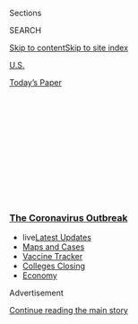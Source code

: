 <div id="app">

<div>

<div>

<div>

<div class="NYTAppHideMasthead css-1q2w90k e1suatyy0">

<div class="section css-ui9rw0 e1suatyy2">

<div class="css-eph4ug er09x8g0">

<div class="css-6n7j50">

</div>

<span class="css-1dv1kvn">Sections</span>

<div class="css-10488qs">

<span class="css-1dv1kvn">SEARCH</span>

</div>

[Skip to content](#site-content)[Skip to site
index](#site-index)

</div>

<div id="masthead-section-label" class="css-1wr3we4 eaxe0e00">

[U.S.](https://www.nytimes3xbfgragh.onion/section/us)

</div>

<div class="css-10698na e1huz5gh0">

</div>

</div>

<div id="masthead-bar-one" class="section hasLinks css-15hmgas e1csuq9d3">

<div class="css-uqyvli e1csuq9d0">

</div>

<div class="css-1uqjmks e1csuq9d1">

</div>

<div class="css-9e9ivx">

[](https://myaccount.nytimes3xbfgragh.onion/auth/login?response_type=cookie&client_id=vi)

</div>

<div class="css-1bvtpon e1csuq9d2">

[Today’s
Paper](https://www.nytimes3xbfgragh.onion/section/todayspaper)

</div>

</div>

</div>

</div>

<div data-aria-hidden="false">

<div id="site-content" data-role="main">

<div>

<div class="css-1aor85t" style="opacity:0.000000001;z-index:-1;visibility:hidden">

<div class="css-1hqnpie">

<div class="css-epjblv">

<span class="css-17xtcya">[U.S.](/section/us)</span><span class="css-x15j1o">|</span><span class="css-fwqvlz">The
Virus Is Killing Young Floridians. Race Is a Big
Factor.</span>

</div>

<div class="css-k008qs">

<div class="css-1iwv8en">

<span class="css-18z7m18"></span>

<div>

</div>

</div>

<span class="css-1n6z4y"></span>

<div class="css-1705lsu">

<div class="css-4xjgmj">

<div class="css-4skfbu" data-role="toolbar" data-aria-label="Social Media Share buttons, Save button, and Comments Panel with current comment count" data-testid="share-tools">

  - 
  - 
  - 
  - 
    
    <div class="css-6n7j50">
    
    </div>

  - 

</div>

</div>

</div>

</div>

</div>

</div>

<div class="css-13pd83m">

<div class="css-l9svim">

### [<span class="css-pa1jbp"><span class="css-1rxm0ex">The Coronavirus</span><span class="css-1rxm0ex"> Outbreak</span></span>](https://www.nytimes3xbfgragh.onion/news-event/coronavirus?name=styln-coronavirus-national&region=TOP_BANNER&variant=undefined&block=storyline_menu_recirc&action=click&pgtype=Article&impression_id=c3e64bb0-e375-11ea-9198-f319f806a34f)

  - <span class="css-ousu42"><span class="css-12clwdu">live</span>[Latest
    Updates](https://www.nytimes3xbfgragh.onion/2020/08/20/world/coronavirus-covid.html?name=styln-coronavirus-national&region=TOP_BANNER&variant=undefined&block=storyline_menu_recirc&action=click&pgtype=Article&impression_id=c3e64bb1-e375-11ea-9198-f319f806a34f)</span>
  - <span class="css-ousu42">[Maps and
    Cases](https://www.nytimes3xbfgragh.onion/interactive/2020/us/coronavirus-us-cases.html?name=styln-coronavirus-national&region=TOP_BANNER&variant=undefined&block=storyline_menu_recirc&action=click&pgtype=Article&impression_id=c3e64bb2-e375-11ea-9198-f319f806a34f)</span>
  - <span class="css-ousu42">[Vaccine
    Tracker](https://www.nytimes3xbfgragh.onion/interactive/2020/science/coronavirus-vaccine-tracker.html?name=styln-coronavirus-national&region=TOP_BANNER&variant=undefined&block=storyline_menu_recirc&action=click&pgtype=Article&impression_id=c3e64bb3-e375-11ea-9198-f319f806a34f)</span>
  - <span class="css-ousu42">[Colleges
    Closing](https://www.nytimes3xbfgragh.onion/2020/08/19/us/colleges-closing-covid.html?name=styln-coronavirus-national&region=TOP_BANNER&variant=undefined&block=storyline_menu_recirc&action=click&pgtype=Article&impression_id=c3e64bb4-e375-11ea-9198-f319f806a34f)</span>
  - <span class="css-ousu42">[Economy](https://www.nytimes3xbfgragh.onion/live/2020/08/20/business/stock-market-today-coronavirus?name=styln-coronavirus-national&region=TOP_BANNER&variant=undefined&block=storyline_menu_recirc&action=click&pgtype=Article&impression_id=c3e672c0-e375-11ea-9198-f319f806a34f)</span>

</div>

</div>

<div id="top-wrapper" class="css-1sy8kpn">

<div id="top-slug" class="css-l9onyx">

Advertisement

</div>

[Continue reading the main
story](#after-top)

<div class="ad top-wrapper" style="text-align:center;height:100%;display:block;min-height:250px">

<div id="top" class="place-ad" data-position="top" data-size-key="top">

</div>

</div>

<div id="after-top">

</div>

</div>

<div>

<div id="sponsor-wrapper" class="css-1hyfx7x">

<div id="sponsor-slug" class="css-19vbshk">

Supported by

</div>

[Continue reading the main
story](#after-sponsor)

<div id="sponsor" class="ad sponsor-wrapper" style="text-align:center;height:100%;display:block">

</div>

<div id="after-sponsor">

</div>

</div>

<div class="css-186x18t">

</div>

<div class="css-1vkm6nb ehdk2mb0">

# The Virus Is Killing Young Floridians. Race Is a Big Factor.

</div>

<div class="css-79elbk" data-testid="photoviewer-wrapper">

<div class="css-z3e15g" data-testid="photoviewer-wrapper-hidden">

</div>

<div class="css-1a48zt4 ehw59r15" data-testid="photoviewer-children">

![<span class="css-16f3y1r e13ogyst0" data-aria-hidden="true">Herman J.
Castro, pictured here at a recent wedding, is among a swell of young
people in Florida who have died of Covid-19 in the past
month.</span><span class="css-cnj6d5 e1z0qqy90" itemprop="copyrightHolder"><span class="css-1ly73wi e1tej78p0">Credit...</span><span><span>Ryan
Wiebe</span></span></span>](https://static01.graylady3jvrrxbe.onion/images/2020/08/05/us/00virus-youngdeaths-castro/merlin_175159566_3199af58-1749-46c3-a077-d218e1096a2a-articleLarge.jpg?quality=75&auto=webp&disable=upscale)

</div>

</div>

<div class="css-18e8msd">

<div class="css-vp77d3 epjyd6m0">

<div class="css-1baulvz">

By [<span class="css-1baulvz" itemprop="name">Frances
Robles</span>](https://www.nytimes3xbfgragh.onion/by/frances-robles),
[<span class="css-1baulvz" itemprop="name">Robert
Gebeloff</span>](https://www.nytimes3xbfgragh.onion/by/robert-gebeloff),
[<span class="css-1baulvz" itemprop="name">Danielle
Ivory</span>](https://www.nytimes3xbfgragh.onion/by/danielle-ivory) and
[<span class="css-1baulvz last-byline" itemprop="name">Kimiko de
Freytas-Tamura</span>](https://www.nytimes3xbfgragh.onion/by/kimiko-de-freytas-tamura)

</div>

</div>

  - 
    
    <div class="css-ld3wwf e16638kd2">
    
    Aug. 11,
    2020
    
    </div>

  - 
    
    <div class="css-4xjgmj">
    
    <div class="css-d8bdto" data-role="toolbar" data-aria-label="Social Media Share buttons, Save button, and Comments Panel with current comment count" data-testid="share-tools">
    
      - 
      - 
      - 
      - 
        
        <div class="css-6n7j50">
        
        </div>
    
      - 
    
    </div>
    
    </div>

</div>

</div>

<div class="section meteredContent css-1r7ky0e" name="articleBody" itemprop="articleBody">

<div class="css-1fanzo5 StoryBodyCompanionColumn">

<div class="css-53u6y8">

The last time Miriam Castro saw her son Herman, he was in the hospital.
A mask covered his tear-stricken face as he sobbed over a FaceTime call.

“He kept saying: ‘I love you, Ma, I love you, Ma. Take care of
yourselves. This is no game,’” Mrs. Castro recalled. “He cried and
cried.”

Herman J. Castro, a 32-year-old manager of a McDonald’s in Central
Florida, died two days later.

He is among the more than 100 adults age 25 to 44 who died of Covid-19
in Florida last
month.

</div>

</div>

<div id="deaths-young-old" class="section interactive-content interactive-size-scoop css-174j8de" data-id="100000007279915">

## Coronavirus Deaths Rise for Younger Adults

More than 80 percent of coronavirus deaths in Florida are attributed to
residents over the age of 65, but since a surge in deaths in July, the
number of younger people dying has also increased
substantially.

<div class="css-17ih8de interactive-body" data-sourceid="100000007279915">

<div id="g-deaths-young-old-box" class="ai2html">

<div id="g-deaths-young-old-600" class="g-artboard" style="width:600px; height:287px;" data-aspect-ratio="2.091" data-min-width="600">

<div style="">

</div>

![](data:image/gif;base64,R0lGODlhCgAKAIAAAB8fHwAAACH5BAEAAAAALAAAAAAKAAoAAAIIhI+py+0PYysAOw==)

<div id="g-ai0-1" class="g-exportSvg g-aiAbs g-aiPointText" style="top:5.6743%;margin-top:-9.3px;left:0%;width:199px;">

Weekly deaths by age
group

</div>

<div id="g-ai0-2" class="g-exportSvg g-aiAbs g-aiPointText" style="top:5.6743%;margin-top:-9.3px;left:34.5172%;width:76px;">

25 to
44

</div>

<div id="g-ai0-3" class="g-exportSvg g-aiAbs g-aiPointText" style="top:5.6743%;margin-top:-9.3px;left:48.3504%;width:65px;">

45–64

</div>

<div id="g-ai0-4" class="g-exportSvg g-aiAbs g-aiPointText" style="top:17.7016%;margin-top:-9.8px;left:0.2213%;width:49px;">

200

</div>

<div id="g-ai0-5" class="g-exportSvg g-aiAbs g-aiPointText" style="top:34.4264%;margin-top:-9.8px;left:0.2213%;width:49px;">

150

</div>

<div id="g-ai0-6" class="g-exportSvg g-aiAbs g-aiPointText" style="top:52.5448%;margin-top:-9.8px;left:0.2214%;width:49px;">

100

</div>

<div id="g-ai0-7" class="g-exportSvg g-aiAbs g-aiPointText" style="top:71.3602%;margin-top:-9.8px;left:1.1654%;width:40px;">

50

</div>

<div id="g-ai0-8" class="g-exportSvg g-aiAbs g-aiPointText" style="top:89.8271%;margin-top:-9.8px;left:2.1095%;width:31px;">

0

</div>

<div id="g-ai0-9" class="g-exportSvg g-aiAbs g-aiPointText" style="top:96.615%;margin-top:-9.3px;left:8.8799%;margin-left:-31px;width:62px;">

April
4

</div>

<div id="g-ai0-10" class="g-exportSvg g-aiAbs g-aiPointText" style="top:96.615%;margin-top:-9.3px;left:19.8289%;margin-left:-35px;width:70px;">

April
18

</div>

<div id="g-ai0-11" class="g-exportSvg g-aiAbs g-aiPointText" style="top:96.615%;margin-top:-9.3px;left:31.2032%;margin-left:-30.5px;width:61px;">

May
2

</div>

<div id="g-ai0-12" class="g-exportSvg g-aiAbs g-aiPointText" style="top:96.615%;margin-top:-9.3px;left:41.8188%;margin-left:-34.5px;width:69px;">

May
16

</div>

<div id="g-ai0-13" class="g-exportSvg g-aiAbs g-aiPointText" style="top:96.615%;margin-top:-9.3px;left:53.1471%;margin-left:-34.5px;width:69px;">

May
30

</div>

<div id="g-ai0-14" class="g-exportSvg g-aiAbs g-aiPointText" style="top:96.615%;margin-top:-9.3px;left:64.1418%;margin-left:-36px;width:72px;">

June
13

</div>

<div id="g-ai0-15" class="g-exportSvg g-aiAbs g-aiPointText" style="top:96.615%;margin-top:-9.3px;left:75.3034%;margin-left:-36px;width:72px;">

June
27

</div>

<div id="g-ai0-16" class="g-exportSvg g-aiAbs g-aiPointText" style="top:96.615%;margin-top:-9.3px;left:86.4637%;margin-left:-33px;width:66px;">

July
11

</div>

<div id="g-ai0-17" class="g-exportSvg g-aiAbs g-aiPointText" style="top:96.615%;margin-top:-9.3px;left:96.1252%;margin-left:-33px;width:66px;">

July
25

</div>

</div>

<div id="g-deaths-young-old-460" class="g-artboard" style="width:460px; height:286px;" data-aspect-ratio="1.608" data-min-width="460" data-max-width="599">

<div style="">

</div>

![](data:image/gif;base64,R0lGODlhCgAKAIAAAB8fHwAAACH5BAEAAAAALAAAAAAKAAoAAAIIhI+py+0PYysAOw==)

<div id="g-ai1-1" class="g-exportSvg g-aiAbs g-aiPointText" style="top:5.3445%;margin-top:-9.3px;left:0%;width:199px;">

Weekly deaths by age
group

</div>

<div id="g-ai1-2" class="g-exportSvg g-aiAbs g-aiPointText" style="top:5.3445%;margin-top:-9.3px;left:44.225%;width:76px;">

25 to
44

</div>

<div id="g-ai1-3" class="g-exportSvg g-aiAbs g-aiPointText" style="top:5.3445%;margin-top:-9.3px;left:61.0678%;width:65px;">

45–64

</div>

<div id="g-ai1-4" class="g-exportSvg g-aiAbs g-aiPointText" style="top:17.9319%;margin-top:-9.3px;left:0.2212%;width:48px;">

200

</div>

<div id="g-ai1-5" class="g-exportSvg g-aiAbs g-aiPointText" style="top:34.7151%;margin-top:-9.3px;left:0.2212%;width:48px;">

150

</div>

<div id="g-ai1-6" class="g-exportSvg g-aiAbs g-aiPointText" style="top:52.8969%;margin-top:-9.3px;left:0.2212%;width:48px;">

100

</div>

<div id="g-ai1-7" class="g-exportSvg g-aiAbs g-aiPointText" style="top:71.778%;margin-top:-9.3px;left:1.1651%;width:39px;">

50

</div>

<div id="g-ai1-8" class="g-exportSvg g-aiAbs g-aiPointText" style="top:90.3095%;margin-top:-9.3px;left:2.1091%;width:31px;">

0

</div>

<div id="g-ai1-9" class="g-exportSvg g-aiAbs g-aiPointText" style="top:96.6032%;margin-top:-9.3px;left:10.1278%;margin-left:-31px;width:62px;">

April
4

</div>

<div id="g-ai1-10" class="g-exportSvg g-aiAbs g-aiPointText" style="top:96.6032%;margin-top:-9.3px;left:31.4896%;margin-left:-30.5px;width:61px;">

May
2

</div>

<div id="g-ai1-11" class="g-exportSvg g-aiAbs g-aiPointText" style="top:96.6032%;margin-top:-9.3px;left:53.8782%;margin-left:-34.5px;width:69px;">

May
30

</div>

<div id="g-ai1-12" class="g-exportSvg g-aiAbs g-aiPointText" style="top:96.6032%;margin-top:-9.3px;left:75.4571%;margin-left:-36px;width:72px;">

June
27

</div>

<div id="g-ai1-13" class="g-exportSvg g-aiAbs g-aiPointText" style="top:96.6032%;margin-top:-9.3px;right:0.4543%;width:66px;">

July
25

</div>

</div>

<div id="g-deaths-young-old-330" class="g-artboard" style="max-width: 330px;max-height: 286px" data-aspect-ratio="1.154" data-min-width="0" data-max-width="459">

<div style="padding: 0 0 86.6667% 0;">

</div>

![](data:image/gif;base64,R0lGODlhCgAKAIAAAB8fHwAAACH5BAEAAAAALAAAAAAKAAoAAAIIhI+py+0PYysAOw==)

<div id="g-ai2-1" class="g-exportSvg g-aiAbs g-aiPointText" style="top:5.6808%;margin-top:-8.2px;left:0%;width:176px;">

Weekly deaths by age
group

</div>

<div id="g-ai2-2" class="g-exportSvg g-aiAbs g-aiPointText" style="top:5.6808%;margin-top:-8.2px;left:52.6687%;width:69px;">

25 to
44

</div>

<div id="g-ai2-3" class="g-exportSvg g-aiAbs g-aiPointText" style="top:5.6808%;margin-top:-8.2px;left:75.3448%;width:56px;">

45-64

</div>

<div id="g-ai2-4" class="g-exportSvg g-aiAbs g-aiPointText" style="top:17.5689%;margin-top:-8.2px;left:0.5229%;width:44px;">

200

</div>

<div id="g-ai2-5" class="g-exportSvg g-aiAbs g-aiPointText" style="top:34.7018%;margin-top:-8.2px;left:0.5229%;width:44px;">

150

</div>

<div id="g-ai2-6" class="g-exportSvg g-aiAbs g-aiPointText" style="top:52.5339%;margin-top:-8.2px;left:0.5229%;width:44px;">

100

</div>

<div id="g-ai2-7" class="g-exportSvg g-aiAbs g-aiPointText" style="top:71.7647%;margin-top:-8.2px;left:1.461%;width:37px;">

50

</div>

<div id="g-ai2-8" class="g-exportSvg g-aiAbs g-aiPointText" style="top:90.2962%;margin-top:-8.2px;left:2.3991%;width:29px;">

0

</div>

<div id="g-ai2-9" class="g-exportSvg g-aiAbs g-aiPointText" style="top:95.8906%;margin-top:-8.2px;left:10.8023%;margin-left:-28.5px;width:57px;">

April
4

</div>

<div id="g-ai2-10" class="g-exportSvg g-aiAbs g-aiPointText" style="top:95.8906%;margin-top:-8.2px;left:32.2585%;margin-left:-28px;width:56px;">

May
2

</div>

<div id="g-ai2-11" class="g-exportSvg g-aiAbs g-aiPointText" style="top:95.8906%;margin-top:-8.2px;left:53.9756%;margin-left:-31.5px;width:63px;">

May
30

</div>

<div id="g-ai2-12" class="g-exportSvg g-aiAbs g-aiPointText" style="top:95.8906%;margin-top:-8.2px;left:75.8156%;margin-left:-33px;width:66px;">

June
27

</div>

<div id="g-ai2-13" class="g-exportSvg g-aiAbs g-aiPointText" style="top:95.8906%;margin-top:-8.2px;right:0.2507%;width:61px;">

July 25

</div>

</div>

</div>

</div>

Source: Florida Department of Health

By Jugal K. Patel

</div>

<div class="css-1fanzo5 StoryBodyCompanionColumn">

<div class="css-53u6y8">

Throughout the pandemic, Gov. Ron DeSantis of Florida has stressed that
the state’s coronavirus crisis is largely limited to the very old. He
has repeatedly noted that Florida has seen more coronavirus deaths in
people over the age of 90 than in all people under 65. But data reviewed
by The New York Times shows that’s changing: Deaths were greater in July
for residents under 65 than for those over 90.

</div>

</div>

<div class="css-1fanzo5 StoryBodyCompanionColumn">

<div class="css-53u6y8">

Additionally, more Floridians in the 25-44 age group died in July than
had died in the previous four months of the pandemic combined, a review
of Florida Department of Health data shows. More than 200 have died in
all.

Although they still make up a relatively small number of the more than
8,000 total coronavirus deaths in the state, the number of younger
adults who died of the disease quadrupled last month, underscoring a
bitter mathematical reality: As more and more young people test positive
for the coronavirus, more of them will die.

Tali Elfassy, an assistant professor of epidemiology at the University
of Miami, said that while the case fatality rate is lower for younger
people, there has recently been a huge shift in the age distribution of
those getting infected — from middle-aged and older individuals, to
younger adults.

“Even if the majority of people who are dying from Covid are older
individuals, the fact that we have this demographic shift toward younger
people becoming infected is going to give us an increase in deaths among
younger people,” she said.

</div>

</div>

<div class="css-1fanzo5 StoryBodyCompanionColumn">

<div class="css-53u6y8">

Nationally, the share of all deaths that occur in younger age groups
remains small — just 38 coronavirus deaths out of every 1,000 in July
were attributed to younger people, but that is up from 22 per 1,000 in
May.

<div id="NYT_MAIN_CONTENT_1_REGION" class="css-9tf9ac">

<div>

<div id="styln-covid-updates-world" class="section interactive-content interactive-size-medium css-1ftcdic">

<div class="css-17ih8de interactive-body">

<div id="styln-briefing-block" data-asset-id="QXJ0aWNsZTpueXQ6Ly9hcnRpY2xlL2NlNTkwYjM3LWJmOWItNTdmYy05MmI1LWFlNjk3ZDBlZmU2NQ==">

<div class="briefing-block-header-section">

# [Latest Updates: The Coronavirus Outbreak](https://www.nytimes3xbfgragh.onion/2020/08/20/world/coronavirus-covid.html?action=click&pgtype=Article&state=default&region=MAIN_CONTENT_1&context=storylines_live_updates)

<div class="briefing-block-ts">

Updated 2020-08-21T05:31:08.268Z

</div>

</div>

  - [Shutdowns, warnings and scoldings follow alarming incidents on
    college
    campuses.](https://www.nytimes3xbfgragh.onion/2020/08/20/world/coronavirus-covid.html?action=click&pgtype=Article&state=default&region=MAIN_CONTENT_1&context=storylines_live_updates#link-68774d88)
  - [Biden knocks Trump’s pandemic response, and outlines a national
    strategy.](https://www.nytimes3xbfgragh.onion/2020/08/20/world/coronavirus-covid.html?action=click&pgtype=Article&state=default&region=MAIN_CONTENT_1&context=storylines_live_updates#link-26b58724)
  - [U.S. health agencies announce moves to confront the flu season and
    plummeting child vaccination
    rates.](https://www.nytimes3xbfgragh.onion/2020/08/20/world/coronavirus-covid.html?action=click&pgtype=Article&state=default&region=MAIN_CONTENT_1&context=storylines_live_updates#link-4e542da3)

<div class="briefing-block-footer">

<div class="briefing-block-footer-meta">

[See more
updates](https://www.nytimes3xbfgragh.onion/2020/08/20/world/coronavirus-covid.html?action=click&pgtype=Article&state=default&region=MAIN_CONTENT_1&context=storylines_live_updates)

</div>

<div class="briefing-block-briefinglinks">

<span>More live coverage:</span>
[Markets](https://www.nytimes3xbfgragh.onion/live/2020/08/20/business/stock-market-today-coronavirus?action=click&pgtype=Article&state=default&region=MAIN_CONTENT_1&context=storylines_live_updates)

</div>

</div>

</div>

</div>

</div>

</div>

</div>

Through July, about 3,800 people in the United States in the age group
had died from coronavirus, according to figures published by the
[Centers for Disease Control and
Prevention](https://data.cdc.gov/NCHS/Weekly-counts-of-deaths-by-jurisdiction-and-age-gr/y5bj-9g5w/).
That would make the coronavirus one of the leading causes of death for
this age group, roughly comparable to the number of younger people who
were murdered over the same time period in recent years.

And these figures include only deaths officially attributed to the
virus. The overall [death
count](https://www.cdc.gov/nchs/nvss/vsrr/covid19/excess_deaths.htm) in
the U.S. is [far
higher](https://www.nytimes3xbfgragh.onion/interactive/2020/05/05/us/coronavirus-death-toll-us.html)
than normal this year, suggesting that the virus’s toll is even greater
than the official numbers show. More than 96,000 people age 25-44 have
died so far this year, compared with an average of 78,000 at this point
over the previous five years.

Health officials have worried that young people have been overly
reckless in resuming social activities at parties and bars, and the
number of infections among younger people has soared. However, the young
people who are dying are not necessarily those who got sick at a party.

Among the young who succumbed to the coronavirus recently in Florida
were a 26-year-old [convenience store
clerk](https://www.palmbeachpost.com/news/20200716/community-remembers-florida-woman-rsquodesirsquo-who-died-of-covid-19-after-going-to-work-with-respiratory-symptoms)
and a 42-year-old restaurant cook. At least three of the people who died
worked in residential facilities caring for the ill and disabled; one of
them was 41 and two were 31. One 35-year-old woman worked at the front
desk of a hospital.

Records also show the people who died from the virus in Florida among
the young were disproportionately Black. Among people age 25 to 44,
African-Americans make up 18 percent of Florida’s population but have
accounted for 44 percent of deaths. Black Floridians over 65 are dying
at twice the rate of white residents, but among younger adults, the
death rate is nearly three times as
high.

</div>

</div>

<div id="deaths-racial-disparity" class="section interactive-content interactive-size-scoop css-174j8de" data-id="100000007279916">

## Deaths Among Black Young Adults Are Disproportionately Higher

African-Americans make up 15.5 percent of Florida’s population and 19.4
percent of those who have died from the virus. The disparity is most
stark when accounting for
age.

<div class="css-17ih8de interactive-body" data-sourceid="100000007279916">

<div id="g-deaths-racial-disparity-box" class="ai2html">

<div id="g-deaths-racial-disparity-600" class="g-artboard" style="width:600px; height:311px;" data-aspect-ratio="1.929" data-min-width="600">

<div style="">

</div>

![](data:image/gif;base64,R0lGODlhCgAKAIAAAB8fHwAAACH5BAEAAAAALAAAAAAKAAoAAAIIhI+py+0PYysAOw==)

<div id="g-ai0-1" class="g-exportSvg g-aiAbs g-aiPointText" style="top:3.6287%;margin-top:-9.3px;left:3.1664%;width:217px;">

Black share of state
population

</div>

<div id="g-ai0-2" class="g-exportSvg g-aiAbs g-aiPointText" style="top:3.6287%;margin-top:-9.3px;left:40.3306%;width:160px;">

​ Percentage of
deaths

</div>

<div id="g-ai0-3" class="g-exportSvg g-aiAbs g-aiPointText" style="top:13.5965%;margin-top:-9.3px;left:-0.0024%;width:92px;">

Age
25–44

</div>

<div id="g-ai0-4" class="g-exportSvg g-aiAbs g-aiPointText" style="top:20.3489%;margin-top:-9.3px;left:35.8377%;width:52px;">

18%

</div>

<div id="g-ai0-5" class="g-exportSvg g-aiAbs g-aiPointText" style="top:26.7798%;margin-top:-9.3px;left:94.494%;width:52px;">

44%

</div>

<div id="g-ai0-6" class="g-exportSvg g-aiAbs g-aiPointText" style="top:36.7476%;margin-top:-9.3px;left:0%;width:65px;">

45–64

</div>

<div id="g-ai0-7" class="g-exportSvg g-aiAbs g-aiPointText" style="top:43.1785%;margin-top:-9.3px;left:26.7153%;width:52px;">

14%

</div>

<div id="g-ai0-8" class="g-exportSvg g-aiAbs g-aiPointText" style="top:49.6094%;margin-top:-9.3px;left:70.0723%;width:52px;">

33%

</div>

<div id="g-ai0-9" class="g-exportSvg g-aiAbs g-aiPointText" style="top:60.5419%;margin-top:-9.3px;left:0%;width:65px;">

65–89

</div>

<div id="g-ai0-10" class="g-exportSvg g-aiAbs g-aiPointText" style="top:66.0081%;margin-top:-9.3px;left:16.7734%;width:43px;">

9%

</div>

<div id="g-ai0-11" class="g-exportSvg g-aiAbs g-aiPointText" style="top:72.439%;margin-top:-9.3px;left:35.3428%;width:52px;">

18%

</div>

<div id="g-ai0-12" class="g-exportSvg g-aiAbs g-aiPointText" style="top:83.3714%;margin-top:-9.3px;left:0%;width:48px;">

90+

</div>

<div id="g-ai0-13" class="g-exportSvg g-aiAbs g-aiPointText" style="top:89.8023%;margin-top:-9.3px;left:11.5443%;width:43px;">

7%

</div>

<div id="g-ai0-14" class="g-exportSvg g-aiAbs g-aiPointText" style="top:96.2332%;margin-top:-9.3px;left:16.6613%;width:43px;">

9%

</div>

</div>

<div id="g-deaths-racial-disparity-460" class="g-artboard" style="width:460px; height:315px;" data-aspect-ratio="1.46" data-min-width="460" data-max-width="599">

<div style="">

</div>

![](data:image/gif;base64,R0lGODlhCgAKAIAAAB8fHwAAACH5BAEAAAAALAAAAAAKAAoAAAIIhI+py+0PYysAOw==)

<div id="g-ai1-1" class="g-exportSvg g-aiAbs g-aiPointText" style="top:4.8524%;margin-top:-9.3px;left:4.056%;width:218px;">

Black share of state
population

</div>

<div id="g-ai1-2" class="g-exportSvg g-aiAbs g-aiPointText" style="top:4.8524%;margin-top:-9.3px;left:53.2052%;width:161px;">

​ Percentage of
deaths

</div>

<div id="g-ai1-3" class="g-exportSvg g-aiAbs g-aiPointText" style="top:14.6937%;margin-top:-9.3px;left:0.2091%;width:93px;">

Age
25–44

</div>

<div id="g-ai1-4" class="g-exportSvg g-aiAbs g-aiPointText" style="top:21.3604%;margin-top:-9.3px;left:34.0371%;width:52px;">

18%

</div>

<div id="g-ai1-5" class="g-exportSvg g-aiAbs g-aiPointText" style="top:27.7096%;margin-top:-9.3px;left:92.134%;width:52px;">

44%

</div>

<div id="g-ai1-6" class="g-exportSvg g-aiAbs g-aiPointText" style="top:37.5508%;margin-top:-9.3px;left:0.2124%;width:65px;">

45–64

</div>

<div id="g-ai1-7" class="g-exportSvg g-aiAbs g-aiPointText" style="top:43.9%;margin-top:-9.3px;left:25.0093%;width:52px;">

14%

</div>

<div id="g-ai1-8" class="g-exportSvg g-aiAbs g-aiPointText" style="top:50.2493%;margin-top:-9.3px;left:68.0456%;width:52px;">

33%

</div>

<div id="g-ai1-9" class="g-exportSvg g-aiAbs g-aiPointText" style="top:61.0429%;margin-top:-9.3px;left:0.2124%;width:65px;">

65–89

</div>

<div id="g-ai1-10" class="g-exportSvg g-aiAbs g-aiPointText" style="top:66.7572%;margin-top:-9.3px;left:15.435%;width:44px;">

9%

</div>

<div id="g-ai1-11" class="g-exportSvg g-aiAbs g-aiPointText" style="top:72.7889%;margin-top:-9.3px;left:33.8755%;width:52px;">

18%

</div>

<div id="g-ai1-12" class="g-exportSvg g-aiAbs g-aiPointText" style="top:83.5826%;margin-top:-9.3px;left:0.2124%;width:48px;">

90+

</div>

<div id="g-ai1-13" class="g-exportSvg g-aiAbs g-aiPointText" style="top:90.2493%;margin-top:-9.3px;left:10.4595%;width:44px;">

7%

</div>

<div id="g-ai1-14" class="g-exportSvg g-aiAbs g-aiPointText" style="top:96.281%;margin-top:-9.3px;left:15.4266%;width:44px;">

9%

</div>

</div>

<div id="g-deaths-racial-disparity-330" class="g-artboard" style="max-width: 330px;max-height: 320px" data-aspect-ratio="1.031" data-min-width="0" data-max-width="459">

<div style="padding: 0 0 96.9697% 0;">

</div>

![](data:image/gif;base64,R0lGODlhCgAKAIAAAB8fHwAAACH5BAEAAAAALAAAAAAKAAoAAAIIhI+py+0PYysAOw==)

<div id="g-ai2-1" class="g-exportSvg g-aiAbs g-aiPointText" style="top:2.2647%;margin-top:-8.2px;left:4.7569%;width:191px;">

Black share of state
population

</div>

<div id="g-ai2-2" class="g-exportSvg g-aiAbs g-aiPointText" style="top:7.8897%;margin-top:-8.2px;left:3.9391%;width:141px;">

​ Percentage of
deaths

</div>

<div id="g-ai2-3" class="g-exportSvg g-aiAbs g-aiPointText" style="top:16.0147%;margin-top:-8.2px;left:-0.0025%;width:83px;">

Age
25–44

</div>

<div id="g-ai2-4" class="g-exportSvg g-aiAbs g-aiPointText" style="top:22.2647%;margin-top:-8.2px;left:31.5737%;width:48px;">

18%

</div>

<div id="g-ai2-5" class="g-exportSvg g-aiAbs g-aiPointText" style="top:28.8272%;margin-top:-8.2px;left:90.5602%;width:48px;">

44%

</div>

<div id="g-ai2-6" class="g-exportSvg g-aiAbs g-aiPointText" style="top:38.8272%;margin-top:-8.2px;left:0.0013%;width:59px;">

45–64

</div>

<div id="g-ai2-7" class="g-exportSvg g-aiAbs g-aiPointText" style="top:45.0772%;margin-top:-8.2px;left:22.2973%;width:48px;">

14%

</div>

<div id="g-ai2-8" class="g-exportSvg g-aiAbs g-aiPointText" style="top:51.0147%;margin-top:-8.2px;left:66.1728%;width:48px;">

33%

</div>

<div id="g-ai2-9" class="g-exportSvg g-aiAbs g-aiPointText" style="top:61.6397%;margin-top:-8.2px;left:0.0013%;width:59px;">

65–89

</div>

<div id="g-ai2-10" class="g-exportSvg g-aiAbs g-aiPointText" style="top:66.9522%;margin-top:-8.2px;left:13.5525%;width:41px;">

9%

</div>

<div id="g-ai2-11" class="g-exportSvg g-aiAbs g-aiPointText" style="top:73.2022%;margin-top:-8.2px;left:31.7155%;width:48px;">

18%

</div>

<div id="g-ai2-12" class="g-exportSvg g-aiAbs g-aiPointText" style="top:83.8272%;margin-top:-8.2px;left:0.0013%;width:44px;">

90+

</div>

<div id="g-ai2-13" class="g-exportSvg g-aiAbs g-aiPointText" style="top:90.0772%;margin-top:-8.2px;left:9.2994%;width:41px;">

7%

</div>

<div id="g-ai2-14" class="g-exportSvg g-aiAbs g-aiPointText" style="top:96.6397%;margin-top:-8.2px;left:14.0168%;width:41px;">

9%

</div>

</div>

</div>

</div>

Source: Florida Department of Health; Census Bureau

By Jugal K. Patel

</div>

<div class="css-1fanzo5 StoryBodyCompanionColumn">

<div class="css-53u6y8">

More than a thousand Latinos in Florida have also died from the virus,
though their death rate for most age groups is comparable to the death
rate for non-Hispanic white people.

<div id="NYT_MAIN_CONTENT_2_REGION" class="css-9tf9ac">

<div>

</div>

</div>

Many of the younger victims had diabetes or were obese, highlighting the
risks people with health problems face no matter their age.

Robert Ruiz, of Sebring, Fla., worked at a center for people with
traumatic brain injuries. He got sick with the virus from one of the
patients.

“He was only 31,” his sister, Chenique Mills, said. “That’s why this is
so unbelievable. He’s not supposed to be gone. This is crazy.”

</div>

</div>

<div class="css-79elbk" data-testid="photoviewer-wrapper">

<div class="css-z3e15g" data-testid="photoviewer-wrapper-hidden">

</div>

<div class="css-1a48zt4 ehw59r15" data-testid="photoviewer-children">

![<span class="css-16f3y1r e13ogyst0" data-aria-hidden="true">Rob Ruiz
in an undated photo provided by his
family.</span><span class="css-cnj6d5 e1z0qqy90" itemprop="copyrightHolder"><span class="css-1ly73wi e1tej78p0">Credit...</span><span>Rob
Ruiz</span></span>](https://static01.graylady3jvrrxbe.onion/images/2020/08/05/us/00youngdeaths-ruiz/merlin_175159626_65499c51-9c55-4958-afe7-5227506a0b9f-articleLarge.jpg?quality=75&auto=webp&disable=upscale)

</div>

</div>

<div class="css-1fanzo5 StoryBodyCompanionColumn">

<div class="css-53u6y8">

Mr. Ruiz was overweight but had no underlying medical conditions, Ms.
Mills said. His Facebook account is filled with selfies taken at the
gym, where he was trying to slim down, she said. A born-again Christian,
he was a rap artist who enjoyed performing at church functions.

He died July 12 in his bedroom, two days after the onset of symptoms.
The coronavirus test administered every two weeks by his workplace came
back positive two days later. He left behind a toddler.

</div>

</div>

<div class="css-1fanzo5 StoryBodyCompanionColumn">

<div class="css-53u6y8">

“He was blowing it off. He didn’t think it was that serious, either,”
Ms. Mills said. “This whole ‘you’re young, it’s not going to affect you’
is irritating.”

Mr. DeSantis said last month that the median age of new coronavirus
cases had reached a low of 33, down from 50s and 60s in March and April.
Records show that when tens of thousands of young people started testing
positive shortly after the state reopened, the average age began to
sneak back up, as young people infected the older people around
them.

<div id="NYT_MAIN_CONTENT_3_REGION" class="css-9tf9ac">

<div>

<div id="styln-prism-freeform-1594220623585" class="section interactive-content interactive-size-medium css-1ftcdic">

<div class="css-17ih8de interactive-body">

<div id="prism-freeform-block-18477" class="css-19mumt8" data-role="complementary" data-storyline="The Coronavirus Outbreak" data-truncated="true" tabindex="0">

<div class="css-a8d9oz">

<div class="css-eb027h">

[](https://www.nytimes3xbfgragh.onion/news-event/coronavirus?action=click&pgtype=Article&state=default&region=MAIN_CONTENT_3&context=storylines_faq)

### The Coronavirus Outbreak ›

#### Frequently Asked Questions

Updated August 17, 2020

  - #### Why does standing six feet away from others help?
    
      - The coronavirus spreads primarily through droplets from your
        mouth and nose, especially when you cough or sneeze. The C.D.C.,
        one of the organizations using that measure, [bases its
        recommendation of six
        feet](https://www.nytimes3xbfgragh.onion/2020/04/14/health/coronavirus-six-feet.html?action=click&pgtype=Article&state=default&region=MAIN_CONTENT_3&context=storylines_faq)
        on the idea that most large droplets that people expel when they
        cough or sneeze will fall to the ground within six feet. But six
        feet has never been a magic number that guarantees complete
        protection. Sneezes, for instance, can launch droplets a lot
        farther than six feet, [according to a recent
        study](https://jamanetwork.com/journals/jama/fullarticle/2763852).
        It's a rule of thumb: You should be safest standing six feet
        apart outside, especially when it's windy. But keep a mask on at
        all times, even when you think you’re far enough apart.

  - #### I have antibodies. Am I now immune?
    
      - As of right now,[that seems likely, for at least several
        months.](https://www.nytimes3xbfgragh.onion/2020/07/22/health/covid-antibodies-herd-immunity.html?action=click&pgtype=Article&state=default&region=MAIN_CONTENT_3&context=storylines_faq)
        There have been frightening accounts of people suffering what
        seems to be a second bout of Covid-19. But experts say these
        patients may have a drawn-out course of infection, with the
        virus taking a slow toll weeks to months after initial exposure.
        People infected with the coronavirus typically
        [produce](https://www.nature.com/articles/s41586-020-2456-9)
        immune molecules called antibodies, which are [protective
        proteins made in response to an
        infection](https://www.nytimes3xbfgragh.onion/2020/05/07/health/coronavirus-antibody-prevalence.html?action=click&pgtype=Article&state=default&region=MAIN_CONTENT_3&context=storylines_faq)[.
        These antibodies
        may](https://www.nytimes3xbfgragh.onion/2020/05/07/health/coronavirus-antibody-prevalence.html?action=click&pgtype=Article&state=default&region=MAIN_CONTENT_3&context=storylines_faq)
        last in the body [only two to three
        months](https://www.nature.com/articles/s41591-020-0965-6),
        which may seem worrisome, but that’s perfectly normal after an
        acute infection subsides, said Dr. Michael Mina, an immunologist
        at Harvard University. It may be possible to get the coronavirus
        again, but it’s highly unlikely that it would be possible in a
        short window of time from initial infection or make people
        sicker the second time.

  - #### I’m a small-business owner. Can I get relief?
    
      - The [stimulus bills enacted in
        March](https://www.nytimes3xbfgragh.onion/article/small-business-loans-stimulus-grants-freelancers-coronavirus.html?action=click&pgtype=Article&state=default&region=MAIN_CONTENT_3&context=storylines_faq)
        offer help for the millions of American small businesses. Those
        eligible for aid are businesses and nonprofit organizations with
        fewer than 500 workers, including sole proprietorships,
        independent contractors and freelancers. Some larger companies
        in some industries are also eligible. The help being offered,
        which is being managed by the Small Business Administration,
        includes the Paycheck Protection Program and the Economic Injury
        Disaster Loan program. But lots of folks have [not yet seen
        payouts.](https://www.nytimes3xbfgragh.onion/interactive/2020/05/07/business/small-business-loans-coronavirus.html?action=click&pgtype=Article&state=default&region=MAIN_CONTENT_3&context=storylines_faq)
        Even those who have received help are confused: The rules are
        draconian, and some are stuck sitting on [money they don’t know
        how to
        use.](https://www.nytimes3xbfgragh.onion/2020/05/02/business/economy/loans-coronavirus-small-business.html?action=click&pgtype=Article&state=default&region=MAIN_CONTENT_3&context=storylines_faq)
        Many small-business owners are getting less than they expected
        or [not hearing anything at
        all.](https://www.nytimes3xbfgragh.onion/2020/06/10/business/Small-business-loans-ppp.html?action=click&pgtype=Article&state=default&region=MAIN_CONTENT_3&context=storylines_faq)

  - #### What are my rights if I am worried about going back to work?
    
      - Employers have to provide [a safe
        workplace](https://www.osha.gov/SLTC/covid-19/standards.html)
        with policies that protect everyone equally. [And if one of your
        co-workers tests positive for the coronavirus, the
        C.D.C.](https://www.nytimes3xbfgragh.onion/article/coronavirus-money-unemployment.html?action=click&pgtype=Article&state=default&region=MAIN_CONTENT_3&context=storylines_faq)
        has said that [employers should tell their
        employees](https://www.cdc.gov/coronavirus/2019-ncov/community/guidance-business-response.html)
        -- without giving you the sick employee’s name -- that they may
        have been exposed to the virus.

  - #### What is school going to look like in September?
    
      - It is unlikely that many schools will return to a normal
        schedule this fall, requiring the grind of [online
        learning](https://www.nytimes3xbfgragh.onion/2020/06/05/us/coronavirus-education-lost-learning.html?action=click&pgtype=Article&state=default&region=MAIN_CONTENT_3&context=storylines_faq),
        [makeshift child
        care](https://www.nytimes3xbfgragh.onion/2020/05/29/us/coronavirus-child-care-centers.html?action=click&pgtype=Article&state=default&region=MAIN_CONTENT_3&context=storylines_faq)
        and [stunted
        workdays](https://www.nytimes3xbfgragh.onion/2020/06/03/business/economy/coronavirus-working-women.html?action=click&pgtype=Article&state=default&region=MAIN_CONTENT_3&context=storylines_faq)
        to continue. California’s two largest public school districts —
        Los Angeles and San Diego — said on July 13, that [instruction
        will be remote-only in the
        fall](https://www.nytimes3xbfgragh.onion/2020/07/13/us/lausd-san-diego-school-reopening.html?action=click&pgtype=Article&state=default&region=MAIN_CONTENT_3&context=storylines_faq),
        citing concerns that surging coronavirus infections in their
        areas pose too dire a risk for students and teachers. Together,
        the two districts enroll some 825,000 students. They are the
        largest in the country so far to abandon plans for even a
        partial physical return to classrooms when they reopen in
        August. For other districts, the solution won’t be an
        all-or-nothing approach. [Many
        systems](https://bioethics.jhu.edu/research-and-outreach/projects/eschool-initiative/school-policy-tracker/),
        including the nation’s largest, New York City, are devising
        [hybrid
        plans](https://www.nytimes3xbfgragh.onion/2020/06/26/us/coronavirus-schools-reopen-fall.html?action=click&pgtype=Article&state=default&region=MAIN_CONTENT_3&context=storylines_faq)
        that involve spending some days in classrooms and other days
        online. There’s no national policy on this yet, so check with
        your municipal school system regularly to see what is happening
        in your
community.

<div id="styln-survey-component-18477" class="styln-survey-component" data-surveyname="faq" data-surveystoryline="coronavirus">

</div>

</div>

<div class="css-6mllg9">

</div>

<div class="css-pmm6ed">

<span class="css-5gimkt"></span>

</div>

</div>

</div>

</div>

</div>

</div>

</div>

The median age now is 42.

At the peak of the crisis, the United States saw a point at which 400
young people were dying each week. The most detailed federal data on
coronavirus deaths lags behind state and local case reports by several
weeks, and does not fully reflect the current surge in deaths. Still,
the figures show that nationwide, the toll is approaching 4,000.

What’s happening in Florida played out earlier in the Northeast. While
much attention was given to tragedies at nursing homes and assisted
living facilities, nearly 700 younger people died from the coronavirus
in New York City alone. In New Jersey, 370 people in the 25 to 44 age
group died.

The difference in Florida is that the increase in deaths among young
people is occurring
now.

</div>

</div>

<div id="deaths-month-age" class="section interactive-content interactive-size-scoop css-174j8de" data-id="100000007279917">

## Coronavirus Deaths by Month and Age Group

Florida residents over 65 make up the vast majority of coronavirus
deaths, but there has been substantial growth in deaths among younger
age groups. Gov. Ron DeSantis often notes that deaths are more frequent
for residents over 90 than for those under 65, but this was not true for
deaths recorded in
July.

<div class="css-17ih8de interactive-body" data-sourceid="100000007279917">

<div id="g-deaths-month-age-box" class="ai2html">

<div id="g-deaths-month-age-600" class="g-artboard" style="width:600px; height:275.333333333332px;" data-aspect-ratio="2.179" data-min-width="600">

<div style="">

</div>

![](data:image/gif;base64,R0lGODlhCgAKAIAAAB8fHwAAACH5BAEAAAAALAAAAAAKAAoAAAIIhI+py+0PYysAOw==)

<div id="g-ai0-1" class="g-exportSvg g-aiAbs g-aiPointText" style="top:8.8203%;margin-top:-9.3px;left:2.8332%;width:81px;">

Under
65

</div>

<div id="g-ai0-2" class="g-exportSvg g-aiAbs g-aiPointText" style="top:8.8203%;margin-top:-9.3px;left:17.8333%;width:76px;">

65 to
89

</div>

<div id="g-ai0-3" class="g-exportSvg g-aiAbs g-aiPointText" style="top:8.8203%;margin-top:-9.3px;left:31.9998%;width:48px;">

90+

</div>

<div id="g-ai0-4" class="g-exportSvg g-aiAbs g-aiPointText" style="top:23.348%;margin-top:-9.3px;left:0.0153%;width:60px;">

1,500

</div>

<div id="g-ai0-5" class="g-exportSvg g-aiAbs g-aiPointText" style="top:45.5031%;margin-top:-9.3px;left:0.0153%;width:60px;">

1,000

</div>

<div id="g-ai0-6" class="g-exportSvg g-aiAbs g-aiPointText" style="top:68.3844%;margin-top:-9.3px;left:1.9904%;width:48px;">

500

</div>

<div id="g-ai0-7" class="g-exportSvg g-aiAbs g-aiPointText" style="top:95.9873%;margin-top:-9.3px;left:18.298%;margin-left:-25px;width:50px;">

April

</div>

<div id="g-ai0-8" class="g-exportSvg g-aiAbs g-aiPointText" style="top:95.9873%;margin-top:-9.3px;left:42.1135%;margin-left:-24.5px;width:49px;">

May

</div>

<div id="g-ai0-9" class="g-exportSvg g-aiAbs g-aiPointText" style="top:95.9873%;margin-top:-9.3px;left:65.297%;margin-left:-26px;width:52px;">

June

</div>

<div id="g-ai0-10" class="g-exportSvg g-aiAbs g-aiPointText" style="top:95.9873%;margin-top:-9.3px;left:89.272%;margin-left:-23px;width:46px;">

July

</div>

</div>

<div id="g-deaths-month-age-460" class="g-artboard" style="width:460px; height:281.333333333332px;" data-aspect-ratio="1.635" data-min-width="460" data-max-width="599">

<div style="">

</div>

![](data:image/gif;base64,R0lGODlhCgAKAIAAAB8fHwAAACH5BAEAAAAALAAAAAAKAAoAAAIIhI+py+0PYysAOw==)

<div id="g-ai1-1" class="g-exportSvg g-aiAbs g-aiPointText" style="top:10.7649%;margin-top:-9.3px;left:4.9032%;width:81px;">

Under
65

</div>

<div id="g-ai1-2" class="g-exportSvg g-aiAbs g-aiPointText" style="top:10.7649%;margin-top:-9.3px;left:24.3455%;width:76px;">

65 to
89

</div>

<div id="g-ai1-3" class="g-exportSvg g-aiAbs g-aiPointText" style="top:10.7649%;margin-top:-9.3px;left:42.0392%;width:48px;">

90+

</div>

<div id="g-ai1-4" class="g-exportSvg g-aiAbs g-aiPointText" style="top:24.9829%;margin-top:-9.3px;left:0.3984%;width:60px;">

1,500

</div>

<div id="g-ai1-5" class="g-exportSvg g-aiAbs g-aiPointText" style="top:46.6653%;margin-top:-9.3px;left:0.3984%;width:60px;">

1,000

</div>

<div id="g-ai1-6" class="g-exportSvg g-aiAbs g-aiPointText" style="top:69.0587%;margin-top:-9.3px;left:2.3359%;width:48px;">

500

</div>

<div id="g-ai1-7" class="g-exportSvg g-aiAbs g-aiPointText" style="top:96.0729%;margin-top:-9.3px;left:19.9687%;margin-left:-25px;width:50px;">

April

</div>

<div id="g-ai1-8" class="g-exportSvg g-aiAbs g-aiPointText" style="top:96.0729%;margin-top:-9.3px;left:43.3303%;margin-left:-24.5px;width:49px;">

May

</div>

<div id="g-ai1-9" class="g-exportSvg g-aiAbs g-aiPointText" style="top:96.0729%;margin-top:-9.3px;left:66.0721%;margin-left:-26px;width:52px;">

June

</div>

<div id="g-ai1-10" class="g-exportSvg g-aiAbs g-aiPointText" style="top:96.0729%;margin-top:-9.3px;left:89.5896%;margin-left:-23px;width:46px;">

July

</div>

</div>

<div id="g-deaths-month-age-330" class="g-artboard" style="max-width: 330px;max-height: 281px" data-aspect-ratio="1.173" data-min-width="0" data-max-width="459">

<div style="padding: 0 0 85.2525% 0;">

</div>

![](data:image/gif;base64,R0lGODlhCgAKAIAAAB8fHwAAACH5BAEAAAAALAAAAAAKAAoAAAIIhI+py+0PYysAOw==)

<div id="g-ai2-1" class="g-exportSvg g-aiAbs g-aiPointText" style="top:11.1068%;margin-top:-8.2px;left:5.4649%;width:73px;">

Under
65

</div>

<div id="g-ai2-2" class="g-exportSvg g-aiAbs g-aiPointText" style="top:11.1068%;margin-top:-8.2px;left:28.5488%;width:69px;">

65 to
89

</div>

<div id="g-ai2-3" class="g-exportSvg g-aiAbs g-aiPointText" style="top:11.1068%;margin-top:-8.2px;left:48.8039%;width:44px;">

90+

</div>

<div id="g-ai2-4" class="g-exportSvg g-aiAbs g-aiPointText" style="top:25.3248%;margin-top:-8.2px;left:0.3018%;width:55px;">

1,500

</div>

<div id="g-ai2-5" class="g-exportSvg g-aiAbs g-aiPointText" style="top:47.0073%;margin-top:-8.2px;left:0.3018%;width:55px;">

1,000

</div>

<div id="g-ai2-6" class="g-exportSvg g-aiAbs g-aiPointText" style="top:69.4006%;margin-top:-8.2px;left:3.4109%;width:44px;">

500

</div>

<div id="g-ai2-7" class="g-exportSvg g-aiAbs g-aiPointText" style="top:96.0594%;margin-top:-8.2px;left:22.4714%;margin-left:-23px;width:46px;">

April

</div>

<div id="g-ai2-8" class="g-exportSvg g-aiAbs g-aiPointText" style="top:96.0594%;margin-top:-8.2px;left:44.6822%;margin-left:-22.5px;width:45px;">

May

</div>

<div id="g-ai2-9" class="g-exportSvg g-aiAbs g-aiPointText" style="top:96.0594%;margin-top:-8.2px;left:66.3841%;margin-left:-24px;width:48px;">

June

</div>

<div id="g-ai2-10" class="g-exportSvg g-aiAbs g-aiPointText" style="top:96.0594%;margin-top:-8.2px;left:88.7932%;margin-left:-21.5px;width:43px;">

July

</div>

</div>

</div>

</div>

Source: Florida Department of Health

By Jugal K. Patel

</div>

<div class="css-1fanzo5 StoryBodyCompanionColumn">

<div class="css-53u6y8">

“We’re seeing more deaths among younger adults,” said Dr. Russell Vega,
the chief medical examiner who oversees the counties of Sarasota,
Manatee and Desoto.

Considering that young people make up more than half of new reported
infections, some believe the overall risk to the young is negligible.

</div>

</div>

<div class="css-1fanzo5 StoryBodyCompanionColumn">

<div class="css-53u6y8">

Still, health experts continue to urge younger people to take caution.
“This is not to be taken lightly,” said Chighaf Bakour, an assistant
professor of epidemiology at the University of South Florida. “These are
young people — they are not supposed to be dying at this age.”

Ms. Bakour pointed out that tracking deaths only tells a portion of the
story since coronavirus infections can result in poor outcomes — like
chronic breathing problems and other long-term health complications —
without resulting in death.

Cindy Prins, an associate professor of epidemiology at the University of
Florida, said the public should expect more deaths among young
Americans.

“We’ve had this notion in people’s heads that it’s OK because young
people don’t get sick from this virus and young people certainly don’t
die from it,” Ms. Prins said. “Well, that isn’t true. Young people are
getting sick. Young people are dying.”

Several Florida-based epidemiologists said that coronavirus deaths among
young people in the state may be helping to expose long-existing social
and health inequities between Black and white people. African-Americans,
they said, were more likely to have co-morbidities, like diabetes or
obesity, even at a young age, which could make them more vulnerable to
the virus and put them at a higher risk of death.

Infections can be transmitted among ethnic minorities and economically
disadvantaged people because they don’t have the luxury to socially
distance in their homes, which are often tight quarters, they said. Many
of them also work essential jobs that already put them at risk, and have
to use public transportation to get to in-person work.

“You have this double impact of minorities being more likely to contract
Covid and then more likely to die because of the chronic conditions,”
Ms. Elfassy said.

</div>

</div>

<div class="css-1fanzo5 StoryBodyCompanionColumn">

<div class="css-53u6y8">

Imelda Bernardo believed that her son, Alexander G. Bacani Bernardo,
would recover from the coronavirus. After all, he was only 22, and
didn’t suffer from underlying illnesses. He weighed about 300 pounds,
but he was tall and muscular, she said.

“Even though he’s kind of big, he’s fine. He’s 22, he’s good, he was
fine,” Mrs. Bernardo, 49, said.

Mother and son, immigrants from the Philippines, both worked in a
nursing home in Jacksonville — Mrs. Bernardo as a dietary cook and he as
a dietary aide. While he was sick at home with his family, Mr. Bernardo
is thought to have infected his father, Alvin, 49, who was a smoker with
diabetes and hypertension, according to state health records.

The son died on July 17. His father, two days later.

</div>

</div>

</div>

<div>

</div>

<div>

</div>

<div>

</div>

<div>

<div id="bottom-wrapper" class="css-1ede5it">

<div id="bottom-slug" class="css-l9onyx">

Advertisement

</div>

[Continue reading the main
story](#after-bottom)

<div id="bottom" class="ad bottom-wrapper" style="text-align:center;height:100%;display:block;min-height:90px">

</div>

<div id="after-bottom">

</div>

</div>

</div>

</div>

</div>

## Site Index

<div>

</div>

## Site Information Navigation

  - [© <span>2020</span> <span>The New York Times
    Company</span>](https://help.nytimes3xbfgragh.onion/hc/en-us/articles/115014792127-Copyright-notice)

<!-- end list -->

  - [NYTCo](https://www.nytco.com/)
  - [Contact
    Us](https://help.nytimes3xbfgragh.onion/hc/en-us/articles/115015385887-Contact-Us)
  - [Work with us](https://www.nytco.com/careers/)
  - [Advertise](https://nytmediakit.com/)
  - [T Brand Studio](http://www.tbrandstudio.com/)
  - [Your Ad
    Choices](https://www.nytimes3xbfgragh.onion/privacy/cookie-policy#how-do-i-manage-trackers)
  - [Privacy](https://www.nytimes3xbfgragh.onion/privacy)
  - [Terms of
    Service](https://help.nytimes3xbfgragh.onion/hc/en-us/articles/115014893428-Terms-of-service)
  - [Terms of
    Sale](https://help.nytimes3xbfgragh.onion/hc/en-us/articles/115014893968-Terms-of-sale)
  - [Site
    Map](https://spiderbites.nytimes3xbfgragh.onion)
  - [Help](https://help.nytimes3xbfgragh.onion/hc/en-us)
  - [Subscriptions](https://www.nytimes3xbfgragh.onion/subscription?campaignId=37WXW)

</div>

</div>

</div>

</div>

